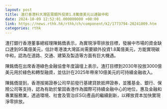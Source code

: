 ```yaml
---
layout: post
title: 渣打香港料大灣區需額外投資1.8萬億美元以達碳中和
date: 2024-10-09 12:52:01.000000000 +08:00
link: https://news.rthk.hk/rthk/ch/component/k2/1773794-20241009.htm
categories: rthk
---
```


渣打銀行香港董事總經理陳銘僑表示，為實現淨零排放目標，發展中市場的資金缺口達到95萬億美元，估計粵港澳大灣區尚需要額外投資1.8萬億美元，方能實現碳中和，認為在道路、交通、建築及製造等方面有巨大機遇。

陳銘僑在出席香港綠色金融協會年度論壇上表示，渣打目標到2030年投放3000億美元用於綠色和轉型融資，並估計在2025年帶來10億美元的可持續金融收入。

陳銘僑提到，香港按揭證券公司早前發行基建貸款抵押證券，並獲基金、銀行、保險公司等支持，認為有助於鞏固香港作為國際可持續金融中心的地位，惠及金融和專業服務業，透過環境、社會及管治(ESG)產品的繼續創新，以釋放資本加快實現淨零排放。
